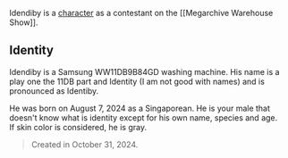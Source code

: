 Idendiby is a [character](Characters) as a contestant on the [[Megarchive Warehouse Show]].

## Identity

Idendiby is a Samsung WW11DB9B84GD washing machine. His name is a play one the 11DB part and Identity (I am not good with names) and is pronounced as Identiby.

He was born on August 7, 2024 as a Singaporean. He is your male that doesn't know what is identity except for his own name, species and age.  
If skin color is considered, he is gray.

> Created in October 31, 2024.